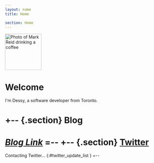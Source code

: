 ```yaml
---
layout: name
title: Home

section: Home
---
```


<img class='inset right' src='/images/mark_reid.jpg' title='Mark Reid' alt='Photo of Mark Reid drinking a coffee' width='120px' />

Welcome
=======

I'm Dessy, a software developer from Toronto. 

+-- {.section}
Blog
=====
 _[Blog Link](/iem)_
=--
+-- {.section}
[Twitter](http://twitter.com/dess_e)
====================================

Contacting Twitter... 
{:#twitter_update_list }
=--
